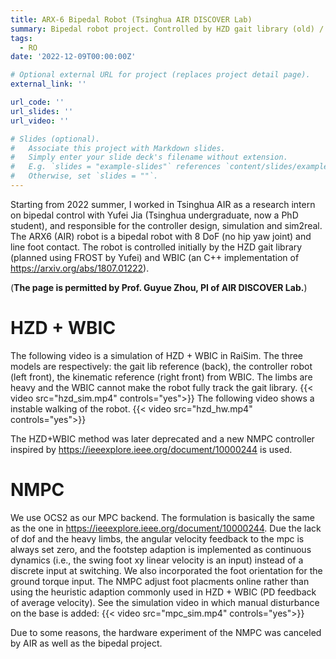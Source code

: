 ```yaml
---
title: ARX-6 Bipedal Robot (Tsinghua AIR DISCOVER Lab)
summary: Bipedal robot project. Controlled by HZD gait library (old) / NMPC (new) + WBC.
tags:
  - RO
date: '2022-12-09T00:00:00Z'

# Optional external URL for project (replaces project detail page).
external_link: ''

url_code: ''
url_slides: ''
url_video: ''

# Slides (optional).
#   Associate this project with Markdown slides.
#   Simply enter your slide deck's filename without extension.
#   E.g. `slides = "example-slides"` references `content/slides/example-slides.md`.
#   Otherwise, set `slides = ""`.
---
```

Starting from 2022 summer, I worked in Tsinghua AIR as a research intern on bipedal control with Yufei Jia (Tsinghua undergraduate, now a PhD student), and responsible for the controller design, simulation and sim2real. The ARX6 (AIR) robot is a bipedal robot with 8 DoF (no hip yaw joint) and line foot contact. The robot is controlled initially by the HZD gait library (planned using FROST by Yufei) and WBIC (an C++ implementation of https://arxiv.org/abs/1807.01222).

(**The page is permitted by Prof. Guyue Zhou, PI of AIR DISCOVER Lab.**)
# HZD + WBIC
The following video is a simulation of HZD + WBIC in RaiSim. The three models are respectively: the gait lib reference (back), the controller robot (left front), the kinematic reference (right front) from WBIC. The limbs are heavy and the WBIC cannot make the robot fully track the gait library.
{{< video src="hzd_sim.mp4" controls="yes">}}
The following video shows a instable walking of the robot. 
{{< video src="hzd_hw.mp4" controls="yes">}}

The HZD+WBIC method was later deprecated and a new NMPC controller inspired by https://ieeexplore.ieee.org/document/10000244 is used.
# NMPC
We use OCS2 as our MPC backend. The formulation is basically the same as the one in https://ieeexplore.ieee.org/document/10000244. Due the lack of dof and the heavy limbs, the angular velocity feedback to the mpc is always set zero, and the footstep adaption is implemented as continuous dynamics (i.e., the swing foot xy linear velocity is an input) instead of a discrete input at switching. We also incorporated the foot orientation for the ground torque input. The NMPC adjust foot placments online rather than using the heuristic adaption commonly used in HZD + WBIC (PD feedback of average velocity). See the simulation video in which manual disturbance on the base is added:
{{< video src="mpc_sim.mp4" controls="yes">}}

Due to some reasons, the hardware experiment of the NMPC was canceled by AIR as well as the bipedal project.